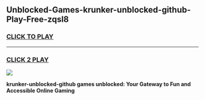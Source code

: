 
## Unblocked-Games-krunker-unblocked-github-Play-Free-zqsl8
<h3>
<a href="https://premium76.site?title=krunker-unblocked-github&ref=23A">CLICK TO PLAY</a></h3>
<hr>

<h3>
<a href="https://premium76.site?title=krunker-unblocked-github&ref=23A">CLICK 2 PLAY</a>
  
</h3>

<a href="https://premium76.site?title=krunker-unblocked-github&ref=23A"><img src="https://clearcache.store/games.png"></a>


**krunker-unblocked-github games unblocked: Your Gateway to Fun and Accessible Online Gaming**
